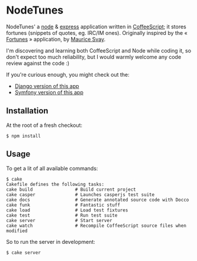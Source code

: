 NodeTunes
=========

NodeTunes' a [node](http://www.nodejs.org/) & [express](http://expressjs.com/)
application written in [CoffeeScript](http://coffeescript.org/); it stores
fortunes (snippets of quotes, eg. IRC/IM ones). Originally inspired by the
« [Fortunes](http://fortunes.inertie.org/) » application,
by [Maurice Svay](http://svay.com/).

I'm discovering and learning both CoffeeScript and Node while coding it, so
don't expect too much reliability, but I would warmly welcome any code review
against the code :)

If you're curious enough, you might check out the:

- [Django version of this app](http://github.com/n1k0/djortunes)
- [Symfony version of this app](http://github.com/n1k0/sftunes)

Installation
------------

At the root of a fresh checkout:

    $ npm install

Usage
-----

To get a lit of all available commands:

    $ cake
    Cakefile defines the following tasks:
    cake build                # Build current project
    cake casper               # Launches casperjs test suite
    cake docs                 # Generate annotated source code with Docco
    cake funk                 # Fantastic stuff
    cake load                 # Load test fixtures
    cake test                 # Run test suite
    cake server               # Start server
    cake watch                # Recompile CoffeeScript source files when modified

So to run the server in development:

    $ cake server
